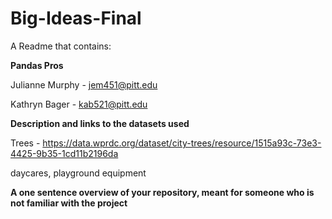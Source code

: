 # Big-Ideas-Final

A Readme that contains:

**Pandas Pros**

Julianne Murphy - jem451@pitt.edu

Kathryn Bager - kab521@pitt.edu

**Description and links to the datasets used**

Trees - https://data.wprdc.org/dataset/city-trees/resource/1515a93c-73e3-4425-9b35-1cd11b2196da

daycares, playground equipment

**A one sentence overview of your repository, meant for someone who is not familiar with the project**
